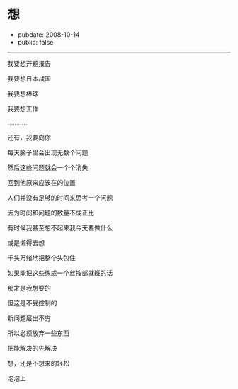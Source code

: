 # 想

- pubdate: 2008-10-14
- public: false

--------------------------


我要想开题报告

我要想日本战国

我要想棒球

我要想工作

…………

还有，我要向你



每天脑子里会出现无数个问题

然后这些问题就会一个个消失

回到他原来应该在的位置

人们并没有足够的时间来思考一个问题

因为时间和问题的数量不成正比





有时候我甚至想不起来我今天要做什么

或是懒得去想

千头万绪地把整个头包住

如果能把这些练成一个丝按部就班的话

那才是我想要的



但这是不受控制的

新问题层出不穷

所以必须放弃一些东西

把能解决的先解决



想，还是不想来的轻松





泡泡上
